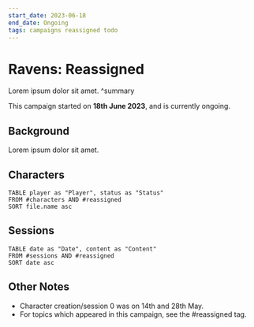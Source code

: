 ```yaml
---
start_date: 2023-06-18
end_date: Ongoing
tags: campaigns reassigned todo
---
```

# Ravens: Reassigned
Lorem ipsum dolor sit amet.
^summary

This campaign started on **18th June 2023**, and is currently ongoing.

## Background
Lorem ipsum dolor sit amet.

## Characters
```dataview
TABLE player as "Player", status as "Status"
FROM #characters AND #reassigned
SORT file.name asc
```

## Sessions
```dataview
TABLE date as "Date", content as "Content"
FROM #sessions AND #reassigned
SORT date asc
```

## Other Notes
- Character creation/session 0 was on 14th and 28th May.
- For topics which appeared in this campaign, see the #reassigned tag.
